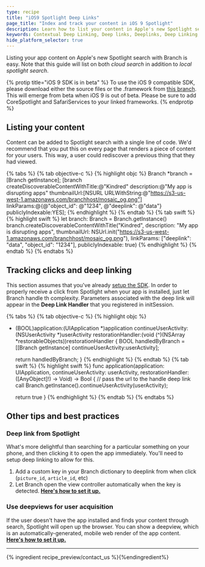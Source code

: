 ```yaml
---
type: recipe
title: "iOS9 Spotlight Deep Links"
page_title: "Index and track your content in iOS 9 Spotlight"
description: Learn how to list your content in Apple's new Spotlight searhc.
keywords: Contextual Deep Linking, Deep links, Deeplinks, Deep Linking, Deeplinking, Deferred Deep Linking, Deferred Deeplinking, iOS9, iOS 9, Apple Spotlight Search
hide_platform_selector: true
---
```


Listing your app content on Apple's new Spotlight search with Branch is easy. Note that this guide will list on both _cloud search_ in addition to _local spotlight search_.

{% protip title="iOS 9 SDK is in beta" %}
To use the iOS 9 compatible SDK, please download either the source files or the .framework from [this branch](https://github.com/BranchMetrics/iOS-Deferred-Deep-Linking-SDK/tree/ios-9-content-discovery). This will emerge from beta when iOS 9 is out of beta. Please be sure to add CoreSpotlight and SafariServices to your linked frameworks.
{% endprotip %}

## Listing your content

Content can be added to Spotlight search with a single line of code. We'd recommend that you put this on every page that renders a piece of content for your users. This way, a user could rediscover a previous thing that they had viewed.

{% tabs %}
{% tab objective-c %}
{% highlight objc %}
Branch *branch = [Branch getInstance];
[branch createDiscoverableContentWithTitle:@"Kindred"
                               description:@"My app is disrupting apps"
                              thumbnailUrl:[NSURL URLWithString:@"https://s3-us-west-1.amazonaws.com/branchhost/mosaic_og.png"]
                                linkParams:@{@"object_id": @"1234",
                              				 @"deeplink": @"data"}
                         publiclyIndexable:YES];
{% endhighlight %}
{% endtab %}
{% tab swift %}
{% highlight swift %}
let branch: Branch = Branch.getInstance()
branch.createDiscoverableContentWithTitle("Kindred",
                              description: "My app is disrupting apps",
                             thumbnailUrl: NSUrl.init("https://s3-us-west-1.amazonaws.com/branchhost/mosaic_og.png"),
                               linkParams: ["deeplink": "data",
                                            "object_id": "1234"],
                        publiclyIndexable: true)
{% endhighlight %}
{% endtab %}
{% endtabs %}

## Tracking clicks and deep linking

This section assumes that you've already [setup the SDK](/recipes/quickstart_guide). In order to properly receive a click from Spotlight when your app is installed, just let Branch handle th complexity. Parameters associated with the deep link will appear in the **Deep Link Handler** that you registered in initSession.

{% tabs %}
{% tab objective-c %}
{% highlight objc %}
- (BOOL)application:(UIApplication *)application
continueUserActivity:(NSUserActivity *)userActivity
 restorationHandler:(void (^)(NSArray *restorableObjects))restorationHandler {
    BOOL handledByBranch = [[Branch getInstance] continueUserActivity:userActivity];
    
    return handledByBranch;
}
{% endhighlight %}
{% endtab %}
{% tab swift %}
{% highlight swift %}
func application(application: UIApplication, continueUserActivity: userActivity, restorationHandler: ([AnyObject]!) -> Void) -> Bool {
    // pass the url to the handle deep link call
    Branch.getInstance().continueUserActivity(userActivity);

    return true
}
{% endhighlight %}
{% endtab %}
{% endtabs %}

## Other tips and best practices

### Deep link from Spotlight

What's more delightful than searching for a particular something on your phone, and then clicking it to open the app immediately. You'll need to setup deep linking to allow for this.

1. Add a custom key in your Branch dictionary to deeplink from when click (`picture_id`, `article_id`, etc)
2. Let Branch open the view controller automatically when the key is detected. [**Here's how to set it up.**](/recipes/easy_deep_linking/ios)

### Use deepviews for user acquisition

If the user doesn't have the app installed and finds your content through search, Spotlight will open up the browser. You can show a deepview, which is an automatically-generated, mobile web render of the app content. [**Here's how to set it up.**](/recipes/deepviews/ios)

-----

{% ingredient recipe_preview/contact_us %}{%endingredient%}